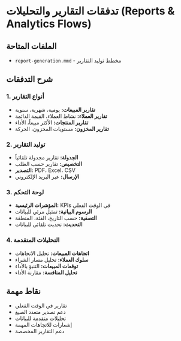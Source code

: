 # تدفقات التقارير والتحليلات (Reports & Analytics Flows)

## الملفات المتاحة
- `report-generation.mmd` - مخطط توليد التقارير

## شرح التدفقات

### 1. أنواع التقارير
- **تقارير المبيعات:** يومية، شهرية، سنوية
- **تقارير العملاء:** نشاط العملاء، القيمة الدائمة
- **تقارير المنتجات:** الأكثر مبيعاً، الأداء
- **تقارير المخزون:** مستويات المخزون، الحركة

### 2. توليد التقارير
- **الجدولة:** تقارير مجدولة تلقائياً
- **التخصيص:** تقارير حسب الطلب
- **التصدير:** PDF، Excel، CSV
- **الإرسال:** عبر البريد الإلكتروني

### 3. لوحة التحكم
- **المؤشرات الرئيسية:** KPIs في الوقت الفعلي
- **الرسوم البيانية:** تمثيل مرئي للبيانات
- **التصفية:** حسب التاريخ، الفئة، المنطقة
- **التحديث:** تحديث تلقائي للبيانات

### 4. التحليلات المتقدمة
- **اتجاهات المبيعات:** تحليل الاتجاهات
- **سلوك العملاء:** تحليل مسار الشراء
- **توقعات المبيعات:** التنبؤ بالأداء
- **تحليل المنافسة:** مقارنة الأداء

## نقاط مهمة
- تقارير في الوقت الفعلي
- دعم تصدير متعدد الصيغ
- تحليلات متقدمة للبيانات
- إشعارات للاتجاهات المهمة
- دعم التقارير المخصصة
